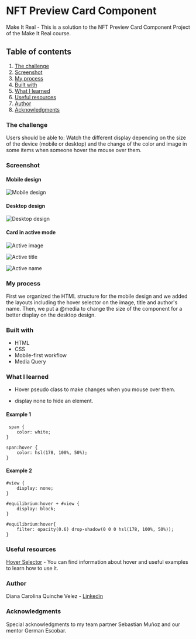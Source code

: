 # NFT Preview Card Component
 Make It Real - This is a solution to the NFT Preview Card Component Project of the Make It Real course.


## Table of contents
 1. [The challenge](#the-challenge)
 2. [Screenshot](#screenshot)
 3. [My process](#my-process)
 4. [Built with](#built-with)
 5. [What I learned](#what-i-learned)
 6. [Useful resources](#useful-resources)
 7. [Author](#author)
 8. [Acknowledgments](#acknowledgments)


### The challenge
 Users should be able to:
 Watch the different display depending on the size of the device (mobile or desktop) and the change of the color and image in some items when someone hover the mouse over them.


### Screenshot

#### Mobile design
![Mobile design](https://github.com/dcquinche/NFTPreviewCard/blob/main/design/Mobile.png)

#### Desktop design
![Desktop design](https://github.com/dcquinche/NFTPreviewCard/blob/main/design/Desktop.png)

#### Card in active mode

![Active image](https://github.com/dcquinche/NFTPreviewCard/blob/main/design/ActiveImage.png)

![Active title](https://github.com/dcquinche/NFTPreviewCard/blob/main/design/ActiveTitle.png)

![Active name](https://github.com/dcquinche/NFTPreviewCard/blob/main/design/ActiveName.png)


### My process
First we organized the HTML structure for the mobile design and we added the layouts including the hover selector on the image, title and author's name. Then, we put a @media to change the size of the component for a better display on the desktop design.


### Built with
- HTML
- CSS
- Mobile-first workflow
- Media Query

### What I learned
- Hover pseudo class to make changes when you mouse over them.

- display none to hide an element.


#### Example 1
```
 span {
    color: white;
}

span:hover {
    color: hsl(178, 100%, 50%);
}

```

#### Example 2
```
#view {
    display: none;
}

#equilibrium:hover + #view {
    display: block;
}

#equilibrium:hover{
    filter: opacity(0.6) drop-shadow(0 0 0 hsl(178, 100%, 50%));
}

```


### Useful resources	
[Hover Selector](https://www.w3schools.com/cssref/sel_hover.asp) - You can find information about hover and useful examples to learn how to use it.


### Author
Diana Carolina Quinche Velez -
[Linkedin](https://www.linkedin.com/in/diana-carolina-quinche-v%C3%A9lez-06b9791b3/)


### Acknowledgments
Special acknowledgments to my team partner Sebastian Muñoz and our mentor German Escobar.